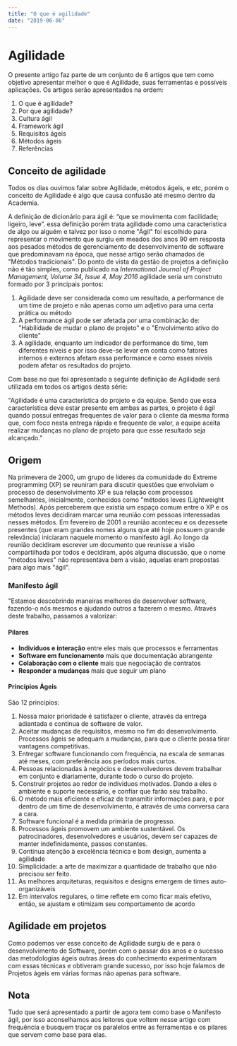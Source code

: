 ```yaml
---
title: "O que é agilidade"
date: "2019-06-06"
---
```

# Agilidade

O presente artigo faz parte de um conjunto de 6 artigos que tem como objetivo apresentar melhor o que é Agilidade, suas ferramentas e possíveis aplicações.
Os artigos serão apresentados na ordem:

1. O que é agilidade?
2. Por que agilidade?
3. Cultura ágil
4. Framework ágil
5. Requisitos ágeis
6. Métodos ágeis
7. Referências

## Conceito de agilidade

Todos os dias ouvimos falar sobre Agilidade, métodos ágeis, e etc, porém o conceito de Agilidade é algo que causa confusão até mesmo dentro da Academia.

A definição de dicionário para ágil é: “que se movimenta com facilidade; ligeiro, leve”. essa definição porém trata agilidade como uma caracteristica de algo ou alguém e talvez por isso o nome "Ágil" foi escolhido para representar o movimento que surgiu em meados dos anos 90 em resposta aos pesados métodos de gerenciamento de desenvolvimento de software que predominavam na época, que nesse artigo serão chamados de "Métodos tradicionais".
Do ponto de vista da gestão de projetos a definição não é tão simples, como publicado na _International Journal of Project Management, Volume 34, Issue 4, May 2016_ agilidade seria um construto formado por 3 principais pontos:

1. Agilidade deve ser considerada como um resultado, a performance de um time de projeto e não apenas como um adjetivo para uma certa prática ou método
2. A performance ágil pode ser afetada por uma combinação de: "Habilidade de mudar o plano de projeto" e o "Envolvimento ativo do cliente"
3. A agilidade, enquanto um indicador de performance do time, tem diferentes níveis e por isso deve-se levar em conta como fatores internos e externos afetam essa performance e como esses níveis podem afetar os resultados do projeto.

Com base no que foi apresentado a seguinte definição de Agilidade será utilizada em todos os artigos desta série:

"Agilidade é uma característica do projeto e da equipe. Sendo que essa característica deve estar presente em ambas as partes, o projeto é ágil quando possui entregas frequentes de valor para o cliente da mesma forma que, com foco nesta entrega rápida e frequente de valor, a equipe aceita realizar mudanças no plano de projeto para que esse resultado seja alcançado."

## Origem

Na primevera de 2000, um grupo de líderes da comunidade do Extreme programming (XP) se reuniram para discutir questões que envolviam o processo de desenvolvimento XP e sua relação com processos semelhantes, inicialmente, conhecidos como "métodos leves (Lightweight Methods). Após perceberem  que existia um espaço comum entre o XP e os métodos leves decidiram marcar uma reunião com pessoas interessadas nesses métodos.
Em fevereiro de 2001 a reunião aconteceu e os dezessete presentes (que eram grandes nomes alguns que até hoje possuem grande relevância) iniciaram naquele momento o manifesto ágil. Ao longo da reunião decidiram escrever um documento que reunisse a visão compartilhada por todos e decidiram, após alguma discussão, que o nome "métodos leves" não representava bem a visão, aquelas eram propostas para algo mais "ágil".

### Manifesto ágil

"Estamos descobrindo maneiras melhores de desenvolver software, fazendo-o nós mesmos e ajudando outros a fazerem o mesmo. Através deste trabalho, passamos a valorizar:

#### Pilares

- **Indivíduos e interação** entre eles mais que processos e ferramentas
- **Software em funcionamento** mais que documentação abrangente
- **Colaboração com o cliente** mais que negociação de contratos
- **Responder a mudanças** mais que seguir um plano

#### Princípios Ágeis

São 12 princípios:

1. Nossa maior prioridade é satisfazer o cliente, através da entrega adiantada e contínua de software de valor.
2. Aceitar mudanças de requisitos, mesmo no fim do desenvolvimento. Processos ágeis se adequam a mudanças, para que o cliente possa tirar vantagens competitivas.
3. Entregar software funcionando com frequência, na escala de semanas até meses, com preferência aos períodos mais curtos.
4. Pessoas relacionadas à negócios e desenvolvedores devem trabalhar em conjunto e diariamente, durante todo o curso do projeto.
5. Construir projetos ao redor de indivíduos motivados. Dando a eles o ambiente e suporte necessário, e confiar que farão seu trabalho.
6. O método mais eficiente e eficaz de transmitir informações para, e por dentro de um time de desenvolvimento, é através de uma conversa cara a cara.
7. Software funcional é a medida primária de progresso.
8. Processos ágeis promovem um ambiente sustentável. Os patrocinadores, desenvolvedores e usuários, devem ser capazes de manter indefinidamente, passos constantes.
9. Contínua atenção à excelência técnica e bom design, aumenta a agilidade
10. Simplicidade: a arte de maximizar a quantidade de trabalho que não precisou ser feito.
11. As melhores arquiteturas, requisitos e designs emergem de times auto-organizáveis
12. Em intervalos regulares, o time reflete em como ficar mais efetivo, então, se ajustam e otimizam seu comportamento de acordo

## Agilidade em projetos

Como podemos ver esse conceito de Agilidade surgiu de e para o desenvolvimento de Software, porém com o passar dos anos e o sucesso das metodologias ágeis outras áreas do conhecimento experimentaram com essas técnicas e obtiveram grande sucesso, por isso hoje falamos de Projetos ágeis em várias formas não apenas para software.

## Nota

Tudo que será apresentado a partir de agora tem como base o Manifesto ágil, por isso aconselhamos aos leitores que voltem nesse artigo com frequência e busquem traçar os paralelos entre as ferramentas e os pilares que servem como base para elas.